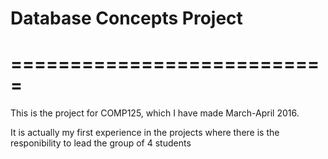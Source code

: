 # Database Concepts Project
# ===========================
This is the project for COMP125, which I have made March-April 2016.

It is actually my first experience in the projects where there is the responibility to lead the group of 4 students
